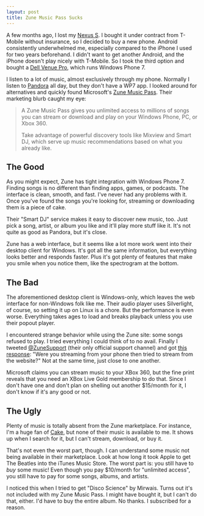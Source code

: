 ```yaml
---
layout: post
title: Zune Music Pass Sucks
---
```


A few months ago, I lost my [Nexus S][1]. I bought it under contract
from T-Mobile without insurance, so I decided to buy a new phone.
Android consistently underwhelmed me, especially compared to the
iPhone I used for two years beforehand. I didn't want to get another
Android, and the iPhone doesn't play nicely with T-Mobile. So I
took the third option and bought a [Dell Venue Pro][2], which runs
Windows Phone 7.

I listen to a lot of music, almost exclusively through my phone.
Normally I listen to [Pandora][3] all day, but they don't have a
WP7 app. I looked around for alternatives and quickly found Microsoft's
[Zune Music Pass][4]. Their marketing blurb caught my eye:

>   A Zune Music Pass gives you unlimited access to millions of
>   songs you can stream or download and play on your Windows Phone,
>   PC, or Xbox 360.
>
>   Take advantage of powerful discovery tools like Mixview and
>   Smart DJ, which serve up music recommendations based on what
>   you already like.

## The Good

As you might expect, Zune has tight integration with Windows Phone
7. Finding songs is no different than finding apps, games, or
podcasts. The interface is clean, smooth, and fast. I've never had
any problems with it. Once you've found the songs you're looking
for, streaming or downloading them is a piece of cake.

Their "Smart DJ" service makes it easy to discover new music, too.
Just pick a song, artist, or album you like and it'll play more
stuff like it. It's not quite as good as Pandora, but it's close.

Zune has a web interface, but it seems like a lot more work went
into their desktop client for Windows. It's got all the same
information, but everything looks better and responds faster. Plus
it's got plenty of features that make you smile when you notice
them, like the spectrogram at the bottom.

## The Bad

The aforementioned desktop client is Windows-only, which leaves the
web interface for non-Windows folk like me. Their audio player uses
Silverlight, of course, so setting it up on Linux is a chore. But
the performance is even worse. Everything takes ages to load and
breaks playback unless you use their popout player.

I encountered strange behavior while using the Zune site: some songs
refused to play. I tried everything I could think of to no avail.
Finally I tweeted [@ZuneSupport][5] (their only official support
channel) and got [this response][6]: "Were you streaming from your
phone then tried to stream from the website?" Not at the same time,
just close to one another.

Microsoft claims you can stream music to your XBox 360, but the
fine print reveals that you need an XBox Live Gold membership to
do that. Since I don't have one and don't plan on shelling out
another $15/month for it, I don't know if it's any good or not.

## The Ugly

Plenty of music is totally absent from the Zune marketplace. For
instance, I'm a huge fan of [Cake][7], but none of their music
is available to me. It shows up when I search for it, but I can't
stream, download, or buy it.

That's not even the worst part, though. I can understand some music
not being available in their marketplace. Look at how long it took
Apple to get The Beatles into the iTunes Music Store. The worst
part is: you still have to *buy* some music! Even though you pay
$10/month for "unlimited access", you still have to pay for some
songs, albums, and artists.

I noticed this when I tried to get "Disco Science" by Mirwais. Turns
out it's not included with my Zune Music Pass. I might have bought
it, but I can't do that, either. I'd have to buy the entire album.
No thanks. I subscribed for a reason.

[1]: http://en.wikipedia.org/wiki/Nexus_S
[2]: http://en.wikipedia.org/wiki/Dell_Venue_Pro
[3]: http://www.pandora.com/
[4]: http://www.zune.net/en-us/products/zunepass/default.htm
[5]: https://twitter.com/#!/ZuneSupport
[6]: https://twitter.com/#!/ZuneSupport/status/131088159638433793
[7]: http://www.cakemusic.com/
